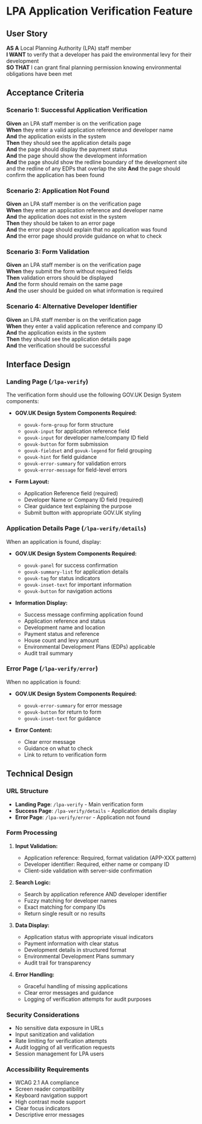 # LPA Application Verification Feature

## User Story

**AS A** Local Planning Authority (LPA) staff member  
**I WANT** to verify that a developer has paid the environmental levy for their development  
**SO THAT** I can grant final planning permission knowing environmental obligations have been met

## Acceptance Criteria

### Scenario 1: Successful Application Verification
**Given** an LPA staff member is on the verification page  
**When** they enter a valid application reference and developer name  
**And** the application exists in the system  
**Then** they should see the application details page  
**And** the page should display the payment status  
**And** the page should show the development information  
**And** the page should show the redline boundary of the development site and the redline of any EDPs that overlap the site
**And** the page should confirm the application has been found

### Scenario 2: Application Not Found
**Given** an LPA staff member is on the verification page  
**When** they enter an application reference and developer name  
**And** the application does not exist in the system  
**Then** they should be taken to an error page  
**And** the error page should explain that no application was found  
**And** the error page should provide guidance on what to check

### Scenario 3: Form Validation
**Given** an LPA staff member is on the verification page  
**When** they submit the form without required fields  
**Then** validation errors should be displayed  
**And** the form should remain on the same page  
**And** the user should be guided on what information is required

### Scenario 4: Alternative Developer Identifier
**Given** an LPA staff member is on the verification page  
**When** they enter a valid application reference and company ID  
**And** the application exists in the system  
**Then** they should see the application details page  
**And** the verification should be successful

## Interface Design

### Landing Page (`/lpa-verify`)
The verification form should use the following GOV.UK Design System components:

- **GOV.UK Design System Components Required:**
  - `govuk-form-group` for form structure
  - `govuk-input` for application reference field
  - `govuk-input` for developer name/company ID field
  - `govuk-button` for form submission
  - `govuk-fieldset` and `govuk-legend` for field grouping
  - `govuk-hint` for field guidance
  - `govuk-error-summary` for validation errors
  - `govuk-error-message` for field-level errors

- **Form Layout:**
  - Application Reference field (required)
  - Developer Name or Company ID field (required)
  - Clear guidance text explaining the purpose
  - Submit button with appropriate GOV.UK styling

### Application Details Page (`/lpa-verify/details`)
When an application is found, display:

- **GOV.UK Design System Components Required:**
  - `govuk-panel` for success confirmation
  - `govuk-summary-list` for application details
  - `govuk-tag` for status indicators
  - `govuk-inset-text` for important information
  - `govuk-button` for navigation actions

- **Information Display:**
  - Success message confirming application found
  - Application reference and status
  - Development name and location
  - Payment status and reference
  - House count and levy amount
  - Environmental Development Plans (EDPs) applicable
  - Audit trail summary

### Error Page (`/lpa-verify/error`)
When no application is found:

- **GOV.UK Design System Components Required:**
  - `govuk-error-summary` for error message
  - `govuk-button` for return to form
  - `govuk-inset-text` for guidance

- **Error Content:**
  - Clear error message
  - Guidance on what to check
  - Link to return to verification form

## Technical Design

### URL Structure
- **Landing Page**: `/lpa-verify` - Main verification form
- **Success Page**: `/lpa-verify/details` - Application details display
- **Error Page**: `/lpa-verify/error` - Application not found

### Form Processing
1. **Input Validation:**
   - Application reference: Required, format validation (APP-XXX pattern)
   - Developer identifier: Required, either name or company ID
   - Client-side validation with server-side confirmation

2. **Search Logic:**
   - Search by application reference AND developer identifier
   - Fuzzy matching for developer names
   - Exact matching for company IDs
   - Return single result or no results

3. **Data Display:**
   - Application status with appropriate visual indicators
   - Payment information with clear status
   - Development details in structured format
   - Environmental Development Plans summary
   - Audit trail for transparency

4. **Error Handling:**
   - Graceful handling of missing applications
   - Clear error messages and guidance
   - Logging of verification attempts for audit purposes

### Security Considerations
- No sensitive data exposure in URLs
- Input sanitization and validation
- Rate limiting for verification attempts
- Audit logging of all verification requests
- Session management for LPA users

### Accessibility Requirements
- WCAG 2.1 AA compliance
- Screen reader compatibility
- Keyboard navigation support
- High contrast mode support
- Clear focus indicators
- Descriptive error messages